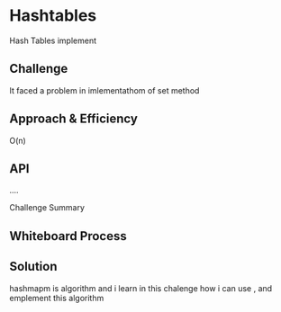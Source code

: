# Hashtables
<!-- Short summary or background information -->
Hash Tables implement 
## Challenge
<!-- Description of the challenge -->
It faced a problem in imlementathom of set method


## Approach & Efficiency
<!-- What approach did you take? Why? What is the Big O space/time for this approach? -->
 O(n)
## API

<!-- Description of each method publicly available in each of your hashtable -->
....


 Challenge Summary
<!-- Description of the challenge -->

## Whiteboard Process
<!-- Embedded whiteboard image -->

## Solution
<!-- Show how to run your code, and examples of it in action -->
hashmapm is algorithm and i learn in this chalenge how i can use , and emplement this algorithm 

